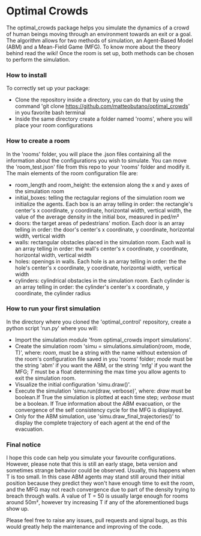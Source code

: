 # Optimal Crowds 

The optimal_crowds package helps you simulate the dynamics of a crowd of human beings moving through an environment towards an exit or a goal. The algorithm allows for  two methods of simulation, an Agent-Based Model (ABM) and a Mean-Field Game (MFG). To know more about the theory behind read the wiki! Once the room is set up, both methods can be chosen to perform the simulation.

### How to install

To correctly set up your package: 
- Clone the repository inside a directory, you can do that by using the command 'git clone https://github.com/matteobutano/optimal_crowds' in you favorite bash terminal 
- Inside the same directory create a folder named 'rooms', where you will place your room configurations 

### How to create a room 

In the 'rooms' folder, you will place the .json files containing all the information about the configurations you wish to simulate. You can move the 'room_test.json' file from this repo to your 'rooms' folder and modify it. The main elements of the room configuration file are:
- room_length and room_height: the extension along the x and y axes of the simulation room
- initial_boxes: telling the rectagular regions of the simulation room we initialize the agents. Each box is an array telling in order: the rectangle's center's x coordinate, y coordinate, horizontal width, vertical width, the value of the average density in the initial box, measured in ped/m²
- doors: the target areas of pedestrians' motion. Each door is an array telling in order: the door's center's x coordinate, y coordinate, horizontal width, vertical width
- walls: rectangular obstacles placed in the simulation room. Each wall is an array telling in order: the wall's center's x coordinate, y coordinate, horizontal width, vertical width 
- holes: openings in walls. Each hole is an array telling in order: the the hole's center's x coordinate, y coordinate, horizontal width, vertical width 
- cylinders: cylindrical obstacles in the simulation room. Each cylinder is an array telling in order: the cylinder's center's x coordinate, y coordinate, the cylinder radius

### How to run your first simulation 

In the directory where you cloned the 'optimal_control' repository, create a python script 'run.py' where you will:
- Import the simulation module 'from optimal_crowds import simulations'.
- Create the simulation room 'simu = simulations.simulation(room, mode, T)', where: *room*, must be a string with the name without extension of the room's configuration file saved in you 'rooms' folder; *mode* must be the string 'abm' if you want the ABM, or the string 'mfg' if you want the MFG; *T* must be a float determining the max time you allow agents to exit the simulation room.
- Visualize the initial configuration 'simu.draw()'.
- Execute the simulation 'simu.run(draw, verbose)', where: *draw* must be boolean.If True the simulation is plotted at each time step; *verbose* must be a boolean. If True information about the ABM evacuation, or the convergence of the self consistency cycle for the MFG is displayed.
- Only for the ABM simulation, use 'simu.draw_final_trajectories()' to display the complete trajectory of each agent at the end of the evacuation. 

### Final notice

I hope this code can help you simulate your favourite configurations. However, please note that this is still an early stage, beta version and sometimes strange behavior could be observed. Usually, this happens when T is too small. In this case ABM agents may stand still around their initial position because they predict they won't have enough time to exit the room, and the MFG may not reach convergence due to part of the density trying to breach through walls. A value of T = 50 is usually large enough for rooms around 50m², however try increasing T if any of the aforementioned bugs show up. 

Please feel free to raise any issues, pull requests and signal bugs, as this would greatly help the maintenance and improving of the code. 
